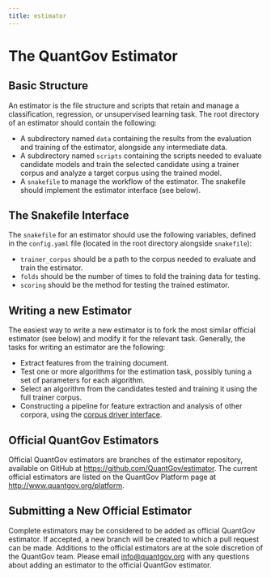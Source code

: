 ```yaml
---
title: estimator
---
```


# The QuantGov Estimator

## Basic Structure

An estimator is the file structure and scripts that retain and manage a classification, regression, or unsupervised learning task. The root directory of an estimator should contain the following:

-   A subdirectory named `data` containing the results from the evaluation and training of the estimator, alongside any intermediate data.
-   A subdirectory named `scripts` containing the scripts needed to evaluate candidate models and train the selected candidate using a trainer corpus and analyze a target corpus using the trained model.
-   A `snakefile` to manage the workflow of the estimator. The snakefile should implement the estimator interface (see below).

## The Snakefile Interface

The `snakefile` for an estimator should use the following variables, defined in the `config.yaml` file (located in the root directory alongside `snakefile`):

-   `trainer_corpus` should be a path to the corpus needed to evaluate and train the estimator.
-   `folds` should be the number of times to fold the training data for testing.
-   `scoring` should be the method for testing the trained estimator.

## Writing a new Estimator

The easiest way to write a new estimator is to fork the most similar official estimator (see below) and modify it for the relevant task. Generally, the tasks for writing an estimator are the following:

-   Extract features from the training document.
-   Test one or more algorithms for the estimation task, possibly tuning a set of parameters for each algorithm.
-   Select an algorithm from the candidates tested and training it using the full trainer corpus.
-   Constructing a pipeline for feature extraction and analysis of other corpora, using the [corpus driver interface](corpus.markdown#the-corpus-driver-interface).

## Official QuantGov Estimators

Official QuantGov estimators are branches of the estimator repository, available on GitHub at <https://github.com/QuantGov/estimator>. The current official estimators are listed on the QuantGov Platform page at <http://www.quantgov.org/platform>.

## Submitting a New Official Estimator

Complete estimators may be considered to be added as official QuantGov estimator. If accepted, a new branch will be created to which a pull request can be made. Additions to the official estimators are at the sole discretion of the QuantGov team. Please email info@quantgov.org with any questions about adding an estimator to the official QuantGov estimator.
